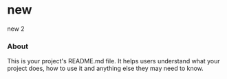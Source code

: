 new
===

new 2

### About

This is your project's README.md file. It helps users understand what your
project does, how to use it and anything else they may need to know.